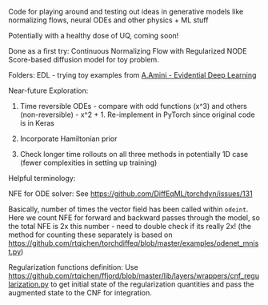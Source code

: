 Code for playing around and testing out ideas in generative models like normalizing flows, neural ODEs and other physics + ML stuff

Potentially with a healthy dose of UQ, coming soon!

Done as a first try:
Continuous Normalizing Flow with Regularized NODE
Score-based diffusion model for toy problem.

Folders:
EDL - trying toy examples from [A.Amini - Evidential Deep Learning](https://github.com/aamini/evidential-deep-learning/tree/main/evidential_deep_learning)

Near-future Exploration:
1. Time reversible ODEs - compare with odd functions (x^3) and others (non-reversible) - x^2 + 1. Re-implement in PyTorch since original code is in Keras

2. Incorporate Hamiltonian prior

3. Check longer time rollouts on all three methods in potentially 1D case (fewer complexities in setting up training)



Helpful terminology:

NFE for ODE solver: See https://github.com/DiffEqML/torchdyn/issues/131

Basically, number of times the vector field has been called within `odeint`. Here we count NFE for forward and backward passes through the model, so the total NFE is 2x this number - need to double check if its really 2x! (the method for counting these separately is based on https://github.com/rtqichen/torchdiffeq/blob/master/examples/odenet_mnist.py)


Regularization functions definition: Use https://github.com/rtqichen/ffjord/blob/master/lib/layers/wrappers/cnf_regularization.py to get initial state of the regularization quantities and pass the augmented state to the CNF for integration.


